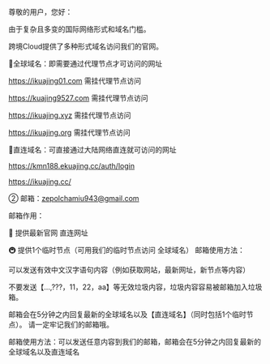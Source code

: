 尊敬的用户，您好：

由于复杂且多变的国际网络形式和域名门槛。

跨境Cloud提供了多种形式域名访问我们的官网。

🚌全球域名：即需要通过代理节点才可访问的网址

https://ikuajing01.com         需挂代理节点访问

https://kuajing9527.com     需挂代理节点访问

https://ikuajing.xyz              需挂代理节点访问

https://ikuajing.org              需挂代理节点访问





🚠直连域名：可直接通过大陆网络直连就可访问的网址

https://kmn188.ekuajing.cc/auth/login

https://ikuajing.cc/


② 邮箱：zepolchamiu943@gmail.com

邮箱作用：

🚅 提供最新官网 直连网址


🚇 提供1个临时节点（可用我们的临时节点访问 全球域名）
邮箱使用方法：

可以发送有效中文汉字语句内容（例如获取网站，最新网址，新节点等内容） 

不要发送【...,???，11，22，aa】等无效垃圾内容，垃圾内容容易被邮箱加入垃圾箱。

 邮箱会在5分钟之内回复最新的全球域名以及【直连域名】（同时包括1个临时节点）。
请一定牢记我们的邮箱哦。


邮箱使用方法：可以发送任意内容到我们的邮箱，邮箱会在5分钟之内回复最新的全球域名以及直连域名
